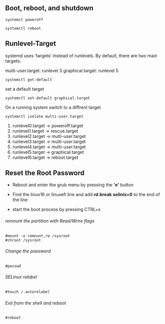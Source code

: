 ## Boot, reboot, and shutdown

```
systemct poweroff
```
```
systemctl reboot
```

## Runlevel-Target
systemd uses ‘targets’ instead of runlevels. By default, there are two main targets:

multi-user.target: runlevel 3
graphical.target: runlevel 5

```
systemctl get-default
```
set a default target
```
systemctl set-default graphical.target
```
On a running system switch to a diffrent target
```
systemctl isolate multi-user.target
```

1. runlevel0.target -> poweroff.target
2. runlevel1.target -> rescue.target
3. runlevel2.target -> multi-user.target
4. runlevel3.target -> multi-user.target
5. runlevel4.target -> multi-user.target
6. runlevel5.target -> graphical.target
7. runlevel6.target -> reboot.target

## Reset the Root Password

* Reboot and enter the grub menu by pressing the **'e'** button 

* Find the linux16 or linuxefi line and add **rd.break selinix=0** to the end of the line

* start the boot process by pressing CTRL+x

###### remount the partition with Read/Wrire flags

```
#mount -o remount,rw /sysroot
#chroot /sysroot
```

###### Change the password

```
#passwd
```

###### SELinux relabel
```
#touch /.autorelabel
```

###### Exit from the shell and reboot

```
#reboot
```
